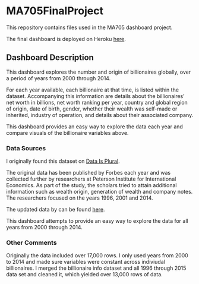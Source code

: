 # MA705FinalProject

This repository contains files used in the MA705 dashboard project.

The final dashboard is deployed on Heroku [here](https://ma705-project-cdeorocki.herokuapp.com).

## Dashboard Description

This dashboard explores the number and origin of billionaires globally, over a period of years from 2000 through 2014.

For each year available, each billionaire at that time, is listed within the dataset. Accompanying this information
are details about the billionaires’ net worth in billions, net worth ranking per year, country and global region of
origin, date of birth, gender, whether their wealth was self-made or inherited, industry of operation, and details
about their associated company.

This dashboard provides an easy way to explore the data each year and compare visuals of the billionaire variables above.

### Data Sources

I originally found this dataset on [Data Is Plural](https://www.data-is-plural.com/archive/).

The original data has been published by Forbes each year and was collected further by researchers at Peterson Institute
for International Economics. As part of the study, the scholars tried to attain additional information such as wealth
origin, generation of wealth and company notes. The researchers focused on the years 1996, 2001 and 2014.

The updated data by can be found [here](https://www.piie.com/publications/working-papers/origins-superrich-billionaire-characteristics-database?ResearchID=2917).

This dashboard attempts to provide an easy way to explore the data for all years from 2000 through 2014.

### Other Comments

Originally the data included over 17,000 rows. I only used years from 2000 to 2014 and made sure variables were constant across indiviudal billionaires. I merged the billionaire info dataset and all 1996 through 2015 data set and cleaned it, which yielded over 13,000 rows of data.
